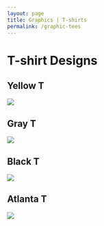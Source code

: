 ```yaml
---
layout: page
title: Graphics | T-shirts
permalink: /graphic-tees
---
```





# [](#header-1)T-shirt Designs

## [](#header-2)Yellow T

![](https://angela-smithers.github.io/il-mio-portfolio/assets/files/04-T-Shirt-Mock-up-YellowPopFront.jpg)
    
## [](#header-2)Gray T

![](https://angela-smithers.github.io/il-mio-portfolio/assets/files/07-T-Shirt-Mockup-Gray.jpg)

## [](#header-2)Black T

![](https://angela-smithers.github.io/il-mio-portfolio/assets/files/01-T-Shirt-Mockup-Black.jpg)

## [](#header-2)Atlanta T

![](https://angela-smithers.github.io/il-mio-portfolio/assets/files/02-T-Shirt-Mockup-Atl.jpg)
